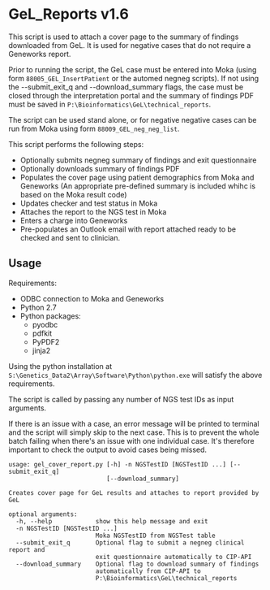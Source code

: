 # GeL_Reports v1.6

This script is used to attach a cover page to the summary of findings downloaded from GeL. It is used for negative cases that do not require a Geneworks report.

Prior to running the script, the GeL case must be entered into Moka (using form `88005_GEL_InsertPatient` or the automed negneg scripts). If not using the --submit_exit_q and --download_summary flags, the case must be closed through the interpretation portal and the summary of findings PDF must be saved in `P:\Bioinformatics\GeL\technical_reports`.

The script can be used stand alone, or for negative negative cases can be run from Moka using form `88009_GEL_neg_neg_list`.

This script performs the following steps:
* Optionally submits negneg summary of findings and exit questionnaire
* Optionally downloads summary of findings PDF 
* Populates the cover page using patient demographics from Moka and Geneworks (An appropriate pre-defined summary is included whihc is based on the Moka result code)
* Updates checker and test status in Moka
* Attaches the report to the NGS test in Moka
* Enters a charge into Geneworks
* Pre-populates an Outlook email with report attached ready to be checked and sent to clinician.

## Usage

Requirements:

* ODBC connection to Moka and Geneworks
* Python 2.7
* Python packages:
    * pyodbc
    * pdfkit
    * PyPDF2
    * jinja2

Using the python installation at `S:\Genetics_Data2\Array\Software\Python\python.exe` will satisfy the above requirements.

The script is called by passing any number of NGS test IDs as input arguments.

If there is an issue with a case, an error message will be printed to terminal and the script will simply skip to the next case. This is to prevent the whole batch failing when there's an issue with one individual case. It's therefore important to check the output to avoid cases being missed.

```
usage: gel_cover_report.py [-h] -n NGSTestID [NGSTestID ...] [--submit_exit_q]
                           [--download_summary]

Creates cover page for GeL results and attaches to report provided by GeL

optional arguments:
  -h, --help            show this help message and exit
  -n NGSTestID [NGSTestID ...]
                        Moka NGSTestID from NGSTest table
  --submit_exit_q       Optional flag to submit a negneg clinical report and
                        exit questionnaire automatically to CIP-API
  --download_summary    Optional flag to download summary of findings
                        automatically from CIP-API to
                        P:\Bioinformatics\GeL\technical_reports
```
